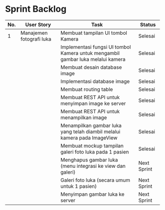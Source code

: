 
# Sprint Backlog
| No. | User Story                | Task                                                                            | Status      |
|-----|---------------------------|---------------------------------------------------------------------------------|-------------|
| 1   | Manajemen fotografi luka  | Membuat tampilan UI tombol Kamera                                               | Selesai     |
|     |                           | Implementasi fungsi UI tombol Kamera untuk mengambil gambar luka melalui kamera | Selesai     |
|     |                           | Membuat desain database image                                                   | Selesai     |
|     |                           | Implementasi database image                                                     | Selesai     |
|     |                           | Membuat routing table                                                           | Selesai     |
|     |                           | Membuat REST API untuk menyimpan image ke server                                | Selesai     |
|     |                           | Membuat REST API untuk menampilkan image                                        | Selesai     |
|     |                           | Menampilkan gambar luka yang telah diambil melalui kamera pada ImageView        | Selesai     |
|     |                           | Membuat mockup tampilan galeri foto luka pada 1 pasien                          | Selesai     |
|     |                           | Menghapus gambar luka (menu integrasi ke view dan galeri)                       | Next Sprint |
|     |                           | Galeri foto luka (secara umum untuk 1 pasien)                                   | Next Sprint |
|     |                           | Menyimpan gambar luka ke server                                                 | Next Sprint |
